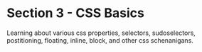 # Section 3 - CSS Basics

Learning about various css properties, selectors, sudoselectors, postitioning, floating, inline, block, and other css schenanigans.

